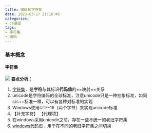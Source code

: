 ```yaml
---
title: 编码和字符集
date: 2023-03-17 21:16:40
categories:
- cs基础
tags:
- 字符集
- 编码
---
```



### 基本概念

#### 字符集

![](/images/字符集.png)
**要点分析：**
1. <u>字符集</u>，是**字符**与其标识**代码值**的==映射==关系
2. unicode是字符编码的全球标准，注意unicode只是一种抽象标准，如同c/c++标准一样，可以有各种对标准的实现
3. Windows使用UTF-16（两个字节）来实现unicode标准
4. 【补充字符】 【代理项】
5. 在windows采用unicode之前，存在一些不统一的老旧字符集
6. <u>windows代码页</u>，用于在不同的老旧字符集之间切换



